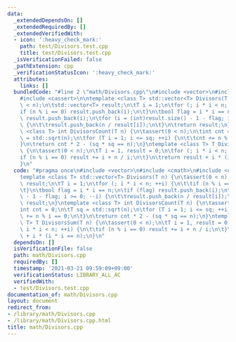 ```yaml
---
data:
  _extendedDependsOn: []
  _extendedRequiredBy: []
  _extendedVerifiedWith:
  - icon: ':heavy_check_mark:'
    path: test/Divisors.test.cpp
    title: test/Divisors.test.cpp
  _isVerificationFailed: false
  _pathExtension: cpp
  _verificationStatusIcon: ':heavy_check_mark:'
  attributes:
    links: []
  bundledCode: "#line 2 \"math/Divisors.cpp\"\n#include <vector>\n#include <cmath>\n\
    #include <cassert>\n\ntemplate <class T> std::vector<T> Divisors(T n) {\n\tassert(0\
    \ < n);\n\tstd::vector<T> result;\n\tT i = 1;\n\tfor (; i * i < n; ++i) {\n\t\t\
    if (n % i == 0) result.push_back(i);\n\t}\n\tbool flag = i * i == n;\n\tif (flag)\
    \ result.push_back(i);\n\tfor (i = (int)result.size() - 1 - flag; i >= 0; --i)\
    \ {\n\t\tresult.push_back(n / result[i]);\n\t}\n\treturn result;\n}\ntemplate\
    \ <class T> int DivisorsCount(T n) {\n\tassert(0 < n);\n\tint cnt = 0;\n\tT sq\
    \ = std::sqrt(n);\n\tfor (T i = 1; i <= sq; ++i) {\n\t\tcnt += n % i == 0;\n\t\
    }\n\treturn cnt * 2 - (sq * sq == n);\n}\ntemplate <class T> T DivisorsSum(T n)\
    \ {\n\tassert(0 < n);\n\tT i = 1, result = 0;\n\tfor (; i * i < n; ++i) {\n\t\t\
    if (n % i == 0) result += i + n / i;\n\t}\n\treturn result + i * (i * i == n);\n\
    }\n"
  code: "#pragma once\n#include <vector>\n#include <cmath>\n#include <cassert>\n\n\
    template <class T> std::vector<T> Divisors(T n) {\n\tassert(0 < n);\n\tstd::vector<T>\
    \ result;\n\tT i = 1;\n\tfor (; i * i < n; ++i) {\n\t\tif (n % i == 0) result.push_back(i);\n\
    \t}\n\tbool flag = i * i == n;\n\tif (flag) result.push_back(i);\n\tfor (i = (int)result.size()\
    \ - 1 - flag; i >= 0; --i) {\n\t\tresult.push_back(n / result[i]);\n\t}\n\treturn\
    \ result;\n}\ntemplate <class T> int DivisorsCount(T n) {\n\tassert(0 < n);\n\t\
    int cnt = 0;\n\tT sq = std::sqrt(n);\n\tfor (T i = 1; i <= sq; ++i) {\n\t\tcnt\
    \ += n % i == 0;\n\t}\n\treturn cnt * 2 - (sq * sq == n);\n}\ntemplate <class\
    \ T> T DivisorsSum(T n) {\n\tassert(0 < n);\n\tT i = 1, result = 0;\n\tfor (;\
    \ i * i < n; ++i) {\n\t\tif (n % i == 0) result += i + n / i;\n\t}\n\treturn result\
    \ + i * (i * i == n);\n}\n"
  dependsOn: []
  isVerificationFile: false
  path: math/Divisors.cpp
  requiredBy: []
  timestamp: '2021-03-21 09:59:09+09:00'
  verificationStatus: LIBRARY_ALL_AC
  verifiedWith:
  - test/Divisors.test.cpp
documentation_of: math/Divisors.cpp
layout: document
redirect_from:
- /library/math/Divisors.cpp
- /library/math/Divisors.cpp.html
title: math/Divisors.cpp
---
```

